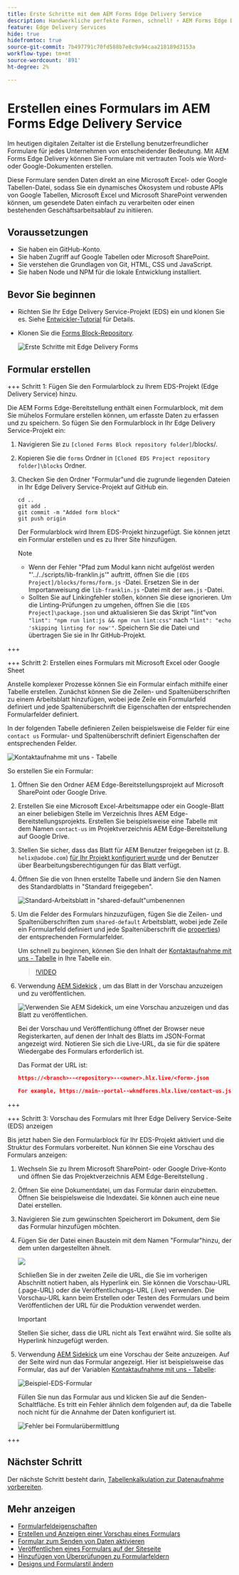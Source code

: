 ```yaml
---
title: Erste Schritte mit dem AEM Forms Edge Delivery Service
description: Handwerkliche perfekte Formen, schnell! ⚡ AEM Forms Edge Delivery doc-basiertes Authoring = Blazing Speed & SEO-freundliche Formulare für glücklichere Benutzer und Suchmaschinen.
feature: Edge Delivery Services
hide: true
hidefromtoc: true
source-git-commit: 7b497791c70fd588b7e8c9a94caa218189d3153a
workflow-type: tm+mt
source-wordcount: '891'
ht-degree: 2%

---
```



# Erstellen eines Formulars im AEM Forms Edge Delivery Service

Im heutigen digitalen Zeitalter ist die Erstellung benutzerfreundlicher Formulare für jedes Unternehmen von entscheidender Bedeutung. Mit AEM Forms Edge Delivery können Sie Formulare mit vertrauten Tools wie Word- oder Google-Dokumenten erstellen.

Diese Formulare senden Daten direkt an eine Microsoft Excel- oder Google Tabellen-Datei, sodass Sie ein dynamisches Ökosystem und robuste APIs von Google Tabellen, Microsoft Excel und Microsoft SharePoint verwenden können, um gesendete Daten einfach zu verarbeiten oder einen bestehenden Geschäftsarbeitsablauf zu initiieren.

## Voraussetzungen

* Sie haben ein GitHub-Konto.
* Sie haben Zugriff auf Google Tabellen oder Microsoft SharePoint.
* Sie verstehen die Grundlagen von Git, HTML, CSS und JavaScript.
* Sie haben Node und NPM für die lokale Entwicklung installiert.

## Bevor Sie beginnen

* Richten Sie Ihr Edge Delivery Service-Projekt (EDS) ein und klonen Sie es. Siehe [Entwickler-Tutorial](https://www.aem.live/developer/tutorial) für Details.
* Klonen Sie die [Forms Block-Repository](https://github.com/adobe/afb).

  ![Erste Schritte mit Edge Delivery Forms](/help/edge/assets/getting-started-with-eds-forms.png)


## Formular erstellen


+++ Schritt 1: Fügen Sie den Formularblock zu Ihrem EDS-Projekt (Edge Delivery Service) hinzu.

Die AEM Forms Edge-Bereitstellung enthält einen Formularblock, mit dem Sie mühelos Formulare erstellen können, um erfasste Daten zu erfassen und zu speichern. So fügen Sie den Formularblock in Ihr Edge Delivery Service-Projekt ein:

1. Navigieren Sie zu `[cloned Forms Block repository folder]`/blocks/.

1. Kopieren Sie die `forms` Ordner in `[Cloned EDS Project repository folder]\blocks` Ordner.

1. Checken Sie den Ordner &quot;Formular&quot;und die zugrunde liegenden Dateien in Ihr Edge Delivery Service-Projekt auf GitHub ein.

   ```Shell
   cd ..
   git add .
   git commit -m "Added form block"
   git push origin
   ```

   Der Formularblock wird Ihrem EDS-Projekt hinzugefügt. Sie können jetzt ein Formular erstellen und es zu Ihrer Site hinzufügen.

   >[!NOTE]
   >
   > * Wenn der Fehler &quot;Pfad zum Modul kann nicht aufgelöst werden &quot;&#39;../../scripts/lib-franklin.js&#39;&quot; auftritt, öffnen Sie die `[EDS Project]/blocks/forms/form.js` -Datei. Ersetzen Sie in der Importanweisung die `lib-franklin.js` -Datei mit der `aem.js` -Datei.
   > * Sollten Sie auf Linkingfehler stoßen, können Sie diese ignorieren. Um die Linting-Prüfungen zu umgehen, öffnen Sie die `[EDS Project]\package.json` und aktualisieren Sie das Skript &quot;lint&quot;von `"lint": "npm run lint:js && npm run lint:css"` nach `"lint": "echo 'skipping linting for now'"`. Speichern Sie die Datei und übertragen Sie sie in Ihr GitHub-Projekt.

+++

+++ Schritt 2: Erstellen eines Formulars mit Microsoft Excel oder Google Sheet


Anstelle komplexer Prozesse können Sie ein Formular einfach mithilfe einer Tabelle erstellen. Zunächst können Sie die Zeilen- und Spaltenüberschriften zu einem Arbeitsblatt hinzufügen, wobei jede Zeile ein Formularfeld definiert und jede Spaltenüberschrift die Eigenschaften der entsprechenden Formularfelder definiert.

In der folgenden Tabelle definieren Zeilen beispielsweise die Felder für eine `contact us` Formular- und Spaltenüberschrift definiert Eigenschaften der entsprechenden Felder.

![Kontaktaufnahme mit uns - Tabelle](/help/edge/assets/contact-us-form-spreadsheet.png)

So erstellen Sie ein Formular:

1. Öffnen Sie den Ordner AEM Edge-Bereitstellungsprojekt auf Microsoft SharePoint oder Google Drive.

1. Erstellen Sie eine Microsoft Excel-Arbeitsmappe oder ein Google-Blatt an einer beliebigen Stelle im Verzeichnis Ihres AEM Edge-Bereitstellungsprojekts. Erstellen Sie beispielsweise eine Tabelle mit dem Namen `contact-us` im Projektverzeichnis AEM Edge-Bereitstellung auf Google Drive.

1. Stellen Sie sicher, dass das Blatt für AEM Benutzer freigegeben ist (z. B. `helix@adobe.com`) [für Ihr Projekt konfiguriert wurde](https://www.aem.live/docs/setup-customer-sharepoint) und der Benutzer über Bearbeitungsberechtigungen für das Blatt verfügt.

1. Öffnen Sie die von Ihnen erstellte Tabelle und ändern Sie den Namen des Standardblatts in &quot;Standard freigegeben&quot;.

   ![Standard-Arbeitsblatt in &quot;shared-default&quot;umbenennen](/help/edge/assets/rename-sheet-to-shared-default.png)

1. Um die Felder des Formulars hinzuzufügen, fügen Sie die Zeilen- und Spaltenüberschriften zum `shared-default` Arbeitsblatt, wobei jede Zeile ein Formularfeld definiert und jede Spaltenüberschrift die [properties](/help/edge/docs/forms/eds-form-field-properties)) der entsprechenden Formularfelder.

   Um schnell zu beginnen, können Sie den Inhalt der [Kontaktaufnahme mit uns - Tabelle](https://docs.google.com/spreadsheets/d/12jvYjo1a3GOV30IqPY6_7YaCQtUmzWpFhoiOHDcjB28/edit?usp=drive_link) in Ihre Tabelle ein.

   >[!VIDEO](https://video.tv.adobe.com/v/3427468?quality=12&learn=on)

1. Verwendung [AEM Sidekick](https://www.aem.live/developer/tutorial#preview-and-publish-your-content) , um das Blatt in der Vorschau anzuzeigen und zu veröffentlichen.

   ![Verwenden Sie AEM Sidekick, um eine Vorschau anzuzeigen und das Blatt zu veröffentlichen.](/help/edge/assets/preview-form.png)

   Bei der Vorschau und Veröffentlichung öffnet der Browser neue Registerkarten, auf denen der Inhalt des Blatts im JSON-Format angezeigt wird. Notieren Sie sich die Live-URL, da sie für die spätere Wiedergabe des Formulars erforderlich ist.

   Das Format der URL ist:

   ```JSON
   https://<branch>--<repository>--<owner>.hlx.live/<form>.json
   
   For example, https://main--portal--wkndforms.hlx.live/contact-us.json
   ```

+++

+++ Schritt 3: Vorschau des Formulars mit Ihrer Edge Delivery Service-Seite (EDS) anzeigen


Bis jetzt haben Sie den Formularblock für Ihr EDS-Projekt aktiviert und die Struktur des Formulars vorbereitet. Nun können Sie eine Vorschau des Formulars anzeigen:

1. Wechseln Sie zu Ihrem Microsoft SharePoint- oder Google Drive-Konto und öffnen Sie das Projektverzeichnis AEM Edge-Bereitstellung .

1. Öffnen Sie eine Dokumentdatei, um das Formular darin einzubetten. Öffnen Sie beispielsweise die Indexdatei. Sie können auch eine neue Datei erstellen.

1. Navigieren Sie zum gewünschten Speicherort im Dokument, dem Sie das Formular hinzufügen möchten.

1. Fügen Sie der Datei einen Baustein mit dem Namen &quot;Formular&quot;hinzu, der dem unten dargestellten ähnelt.

   ![](/help/edge/assets/form-block-in-sites-page-example.png)

   Schließen Sie in der zweiten Zeile die URL, die Sie im vorherigen Abschnitt notiert haben, als Hyperlink ein. Sie können die Vorschau-URL (.page-URL) oder die Veröffentlichungs-URL (.live) verwenden. Die Vorschau-URL kann beim Erstellen oder Testen des Formulars und beim Veröffentlichen der URL für die Produktion verwendet werden.

   >[!IMPORTANT]
   >
   >
   > Stellen Sie sicher, dass die URL nicht als Text erwähnt wird. Sie sollte als Hyperlink hinzugefügt werden.

1. Verwendung [AEM Sidekick](https://www.aem.live/developer/tutorial#preview-and-publish-your-content) um eine Vorschau der Seite anzuzeigen. Auf der Seite wird nun das Formular angezeigt. Hier ist beispielsweise das Formular, das auf der Variablen [Kontaktaufnahme mit uns - Tabelle](https://docs.google.com/spreadsheets/d/12jvYjo1a3GOV30IqPY6_7YaCQtUmzWpFhoiOHDcjB28/edit?usp=drive_link):


   ![Beispiel-EDS-Formular](/help/edge/assets/eds-form.png)

   Füllen Sie nun das Formular aus und klicken Sie auf die Senden-Schaltfläche. Es tritt ein Fehler ähnlich dem folgenden auf, da die Tabelle noch nicht für die Annahme der Daten konfiguriert ist.

   ![Fehler bei Formularübermittlung](/help/edge/assets/form-error.png)

+++


## Nächster Schritt

Der nächste Schritt besteht darin, [Tabellenkalkulation zur Datenaufnahme vorbereiten](/help/edge/docs/forms/submit-forms.md).



## Mehr anzeigen

* [Formularfeldeigenschaften](/help/edge/docs/forms/eds-form-field-properties)
* [Erstellen und Anzeigen einer Vorschau eines Formulars](/help/edge/docs/forms/create-forms.md)
* [Formular zum Senden von Daten aktivieren](/help/edge/docs/forms/submit-forms.md)
* [Veröffentlichen eines Formulars auf der Siteseite](/help/edge/docs/forms/publish-eds-forms.md)
* [Hinzufügen von Überprüfungen zu Formularfeldern](/help/edge/docs/forms/validate-forms.md)
* [Designs und Formularstil ändern](/help/edge/docs/forms/style-theme-forms.md)

